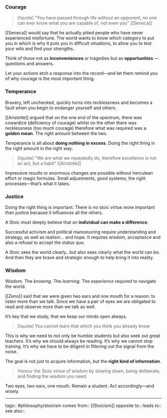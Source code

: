 ### Courage

> [!quote]
> "You have passed through life without an opponent, no one can ever know what you are capable of, not even you” [[Seneca]]

[[Seneca]] would say that he actually pitied people who have never experienced misfortune. The world wants to know which category to put you in which is why it puts you in difficult situations, to allow you to test your wits and find your strengths.

Think of those not as **inconveniences** or tragedies but as **opportunities** — questions and answers.

Let your actions etch a response into the record—and let them remind you of why courage is the most important thing.

### Temperance

Bravery, left unchecked, quickly turns into recklessness and becomes a fault when you begin to endanger yourself and others.

[[Aristotle]] argued that on the one end of the spectrum, there was cowardice (deficiency of courage) whilst on the other there was recklessness (too much courage) therefore what was required was a **golden mean**. The right amount between the two.

Temperance is all about **doing nothing in excess**. Doing the right thing in the right amount in the right way.

> [!quote]
> "We are what we repeatedly do, therefore excellence is not an act, but a habit" [[Aristotle]]

Impressive results or enormous changes are possible without herculean effort or magic formulas. Small adjustments, good systems, the right processes—that’s what it takes.

### Justice

Doing the right thing is important. There is no stoic virtue more important than justice because it influences all the others.

A Stoic must deeply believe that an **individual can make a difference**.

Successful activism and political manoeuvring require understanding and strategy, as well as realism… and hope. It requires wisdom, acceptance and also a refusal to accept the status quo.

A Stoic sees the world clearly…but also sees clearly what the world can be. And then they are brave and strategic enough to help bring it into reality.

### Wisdom

Wisdom. The _knowing._ The _learning._ The _experience_ required to navigate the world.

[[Zeno]] said that we were given two ears and one mouth for a reason: to listen more than we talk. Since we have a pair of eyes we are obligated to read and observe more than we talk as well.

It’s key that we study, that we keep our minds open always.

> [!quote]
> You cannot learn that which you think you already know

This is why we need to not only be humble students but also seek out great teachers. It’s why we should always be reading. It’s why we cannot stop training. It’s why we have to be diligent in filtering out the signal from the noise.

The goal is not just to acquire information, but the **right kind of information**.

> Honour the Stoic virtue of wisdom by slowing down, being deliberate, and finding the wisdom you need.

Two eyes, two ears, one mouth. Remain a student. Act accordingly—and wisely.

---

tags:: #philosophy/stoicism
comes from:: [[Stoicism]]
opposite to::
leads to::
see also::
